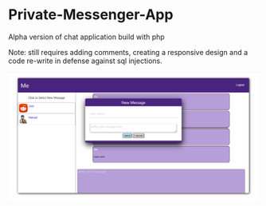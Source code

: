 # Private-Messenger-App
Alpha version of chat application build with php

Note: still requires adding comments, creating a responsive design and a code re-write in defense against sql injections.

![](messenger.png)
